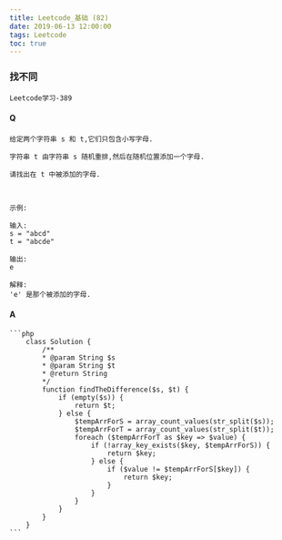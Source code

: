 ```yaml
---
title: Leetcode_基础 (82)
date: 2019-06-13 12:00:00
tags: Leetcode
toc: true
---
```


### 找不同
    Leetcode学习-389

<!-- more -->

#### Q
    给定两个字符串 s 和 t,它们只包含小写字母.

    字符串 t 由字符串 s 随机重排,然后在随机位置添加一个字母.

    请找出在 t 中被添加的字母.

     

    示例:

    输入: 
    s = "abcd"
    t = "abcde"

    输出: 
    e

    解释: 
    'e' 是那个被添加的字母.

#### A
    ```php
        class Solution {
            /**
            * @param String $s
            * @param String $t
            * @return String
            */
            function findTheDifference($s, $t) {
                if (empty($s)) {
                    return $t;
                } else {
                    $tempArrForS = array_count_values(str_split($s));
                    $tempArrForT = array_count_values(str_split($t));
                    foreach ($tempArrForT as $key => $value) {
                        if (!array_key_exists($key, $tempArrForS)) {
                            return $key;
                        } else {
                            if ($value != $tempArrForS[$key]) {
                                return $key;
                            }
                        }
                    }
                }
            }
        }
    ```
